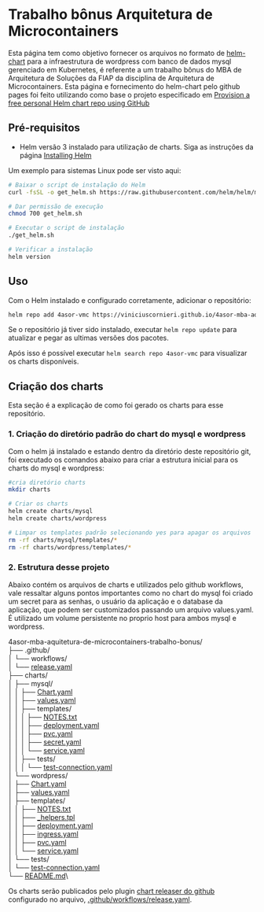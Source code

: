 # Trabalho bônus Arquitetura de Microcontainers

Esta página tem como objetivo fornecer os arquivos no formato de [helm-chart](https://helm.sh/) para a infraestrutura de wordpress com banco de dados mysql gerenciado em Kubernetes, é referente a um trabalho bônus do MBA de Arquitetura de Soluções da FIAP da disciplina de Arquitetura de Microcontainers. Esta página e fornecimento do helm-chart pelo github pages foi feito utilizando como base o projeto especificado em [Provision a free personal Helm chart repo using GitHub](https://medium.com/@gerkElznik/provision-a-free-personal-helm-chart-repo-using-github-583b668d9ba4)

## Pré-requisitos

* Helm versão 3 instalado para utilização de charts. Siga as instruções da página [Installing Helm](https://helm.sh/docs/intro/install/)

Um exemplo para sistemas Linux pode ser visto aqui:

```bash
# Baixar o script de instalação do Helm
curl -fsSL -o get_helm.sh https://raw.githubusercontent.com/helm/helm/main/scripts/get-helm-3

# Dar permissão de execução
chmod 700 get_helm.sh

# Executar o script de instalação
./get_helm.sh

# Verificar a instalação
helm version
```

## Uso

Com o Helm instalado e configurado corretamente, adicionar o repositório:

```bash
helm repo add 4asor-vmc https://viniciuscornieri.github.io/4asor-mba-aquitetura-de-microcontainers-trabalho-bonus/
```

Se o repositório já tiver sido instalado, executar `helm repo update` para atualizar e pegar as ultimas versões dos pacotes.

Após isso é possível executar `helm search repo 4asor-vmc` para visualizar os charts disponíveis.

## Criação dos charts

Esta seção é a explicação de como foi gerado os charts para esse repositório.


### 1. Criação do diretório padrão do chart do mysql e wordpress
Com o helm já instalado e estando dentro da diretório deste repositório git, foi executado os comandos abaixo para criar a estrutura inicial para os charts do mysql e wordpress:

```bash
#cria diretório charts
mkdir charts

# Criar os charts
helm create charts/mysql
helm create charts/wordpress

# Limpar os templates padrão selecionando yes para apagar os arquivos
rm -rf charts/mysql/templates/*
rm -rf charts/wordpress/templates/*
```

### 2. Estrutura desse projeto

Abaixo contém os arquivos de charts e utilizados pelo github workflows, vale ressaltar alguns pontos importantes como
no chart do mysql foi criado um secret para  as senhas, o usuário da aplicação e o database da aplicação, que podem ser customizados passando um arquivo values.yaml. É utilizado um volume persistente no proprio host para ambos mysql e wordpress.


4asor-mba-aquitetura-de-microcontainers-trabalho-bonus/\
├── .github/\
│   └── workflows/\
│       └── [release.yaml](.github/workflows/release.yaml)\
├── charts/\
│   ├── mysql/\
│   │   ├── [Chart.yaml](charts/mysql/Chart.yaml)\
│   │   ├── [values.yaml](charts/mysql/values.yaml) \
│   │   ├── templates/\
│   │   │   ├── [NOTES.txt](charts/mysql/templates/NOTES.txt) \
│   │   │   ├── [deployment.yaml](charts/mysql/templates/deployment.yaml)\
│   │   │   ├── [pvc.yaml](charts/mysql/templates/pvc.yaml)\
│   │   │   ├── [secret.yaml](charts/mysql/templates/secret.yaml)\
│   │   │   └── [service.yaml](charts/mysql/templates/service.yaml)\
│   │   ├── tests/\
│   │   │   └── [test-connection.yaml](charts/mysql/templates/tests/test-connection.yaml)\
│   └── wordpress/\
│       ├── [Chart.yaml](charts/wordpress/Chart.yaml)\
│       ├── [values.yaml](charts/wordpress/values.yaml)\
│       ├── templates/\
│       │   ├── [NOTES.txt](charts/wordpress/templates/NOTES.txt)\
│       │   ├── [_helpers.tpl](charts/wordpress/templates/_helpers.tpl)\
│       │   ├── [deployment.yaml](charts/wordpress/templates/deployment.yaml)\
│       │   ├── [ingress.yaml](charts/wordpress/templates/ingress.yaml)\
│       │   ├── [pvc.yaml](charts/wordpress/templates/pvc.yaml)\
│       │   └── [service.yaml](charts/wordpress/templates/service.yaml)\
│       └── tests/\
│           └── [test-connection.yaml](charts/wordpress/templates/tests/test-connection.yaml)\
└── [README.md](README.md)\


Os charts serão publicados pelo plugin [chart releaser do github](https://github.com/helm/chart-releaser-action) configurado no arquivo, [.github/workflows/release.yaml](.github/workflows/release.yaml).